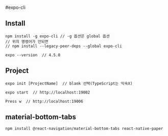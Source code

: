 #expo-cli
## Install
```
npm install -g expo-cli // -g 옵션은 global 옵션
// 위의 명령어가 안되면 
// npm install --legacy-peer-deps --global expo-cli
```
```
expo --version  // 4.5.0
```

## Project
```
expo init [ProjectName]  // blank 선택(TypeScript는 익숙X)
```
```
expo start  // http://localhost:19002
```
```
Press w  // http://localhost:19006
```

## material-bottom-tabs
```
npm install @react-navigation/material-bottom-tabs react-native-paper
```
